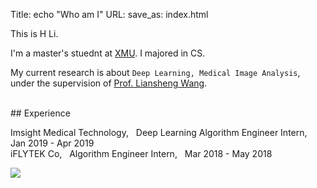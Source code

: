 Title: echo "Who am I"
URL:
save_as: index.html

This is H Li.

I'm a master's stuednt at [XMU](https://www.xmu.edu.cn/). I majored in CS.

My current research is about `Deep Learning, Medical Image Analysis`, under the supervision of [Prof. Liansheng Wang](https://information.xmu.edu.cn/info/1019/3195.htm).

<br>
## Experience


Imsight Medical Technology, &nbsp; Deep Learning Algorithm Engineer Intern, &nbsp;  Jan 2019 - Apr 2019  
iFLYTEK Co, &nbsp; Algorithm Engineer Intern, &nbsp; Mar 2018 - May 2018  


<img src="{static}/images/sticker_hardcore.webp">
